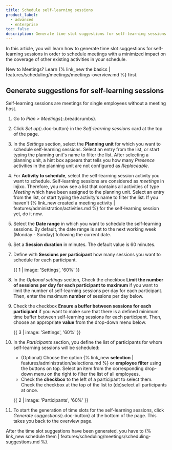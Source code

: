 ```yaml
---
title: Schedule self-learning sessions
product_label:
  - advanced
  - enterprise
toc: false
description: Generate time slot suggestions for self-learning sessions that minimize the impact on the coverage of your other activities (Meetings feature).
---
```


In this article, you will learn how to generate time slot suggestions for self-learning sessions in order to schedule meetings with a minimized impact on the coverage of other existing activities in your schedule.

New to Meetings? Learn {% link_new the basics | features/scheduling/meetings/meetings-overview.md %} first.

## Generate suggestions for self-learning sessions

Self-learning sessions are meetings for single employees without a meeting host.

1. Go to _Plan > Meetings_{:.breadcrumbs}.
2. Click _Set up_{:.doc-button} in the _Self-learning sessions_ card at the top of the page.
3. In the _Settings_ section, select the **Planning unit** for which you want to schedule self-learning sessions. Select an entry from the list, or start typing the planning unit's name to filter the list. After selecting a planning unit, a hint box appears that tells you how many _Presence_ activities in the planning unit are not configured as _Replaceable_.
4. For **Activity to schedule**, select the self-learning session activity you want to schedule. Self-learning sessions are considered as _meetings_ in injixo. Therefore, you now see a list that contains all activities of type _Meeting_ which have been assigned to the planning unit. Select an entry from the list, or start typing the activity's name to filter the list. If you haven't {% link_new created a meeting activity | features/administration/activities.md %} for the self-learning session yet, do it now.
5. Select the **Date range** in which you want to schedule the self-learning sessions. By default, the date range is set to the next working week (Monday - Sunday) following the current date.
6. Set a **Session duration** in minutes. The default value is 60 minutes.
7. Define with **Sessions per participant** how many sessions you want to schedule for each participant.

   {{ 1 | image: 'Settings', '60%' }}

8. In the _Optional settings_ section, Check the checkbox **Limit the number of sessions per day for each participant to maximum** if you want to limit the number of self-learning sessions per day for each participant. Then, enter the maximum **number** of sessions per day below.
9. Check the checkbox **Ensure a buffer between sessions for each participant** if you want to make sure that there is a defined minimum time buffer between self-learning sessions for each participant. Then, choose an appropriate **value** from the drop-down menu below.

   {{ 3 | image: 'Settings', '60%' }}

10. In the _Participants_ section, you define the list of participants for whom self-learning sessions will be scheduled:

    - (Optional) Choose the option {% link_new **selection** | features/administration/selections.md %} or **employee filter** using the buttons on top. Select an item from the corresponding drop-down menu on the right to filter the list of all employees.
    - Check the **checkbox** to the left of a participant to select them. Check the checkbox at the top of the list to (de)select all participants at once.

    {{ 2 | image: 'Participants', '60%' }}

11. To start the generation of time slots for the self-learning sessions, click _Generate suggestions_{:.doc-button} at the bottom of the page. This takes you back to the overview page.

After the time slot suggestions have been generated, you have to {% link_new schedule them | features/scheduling/meetings/scheduling-suggestions.md %}.
